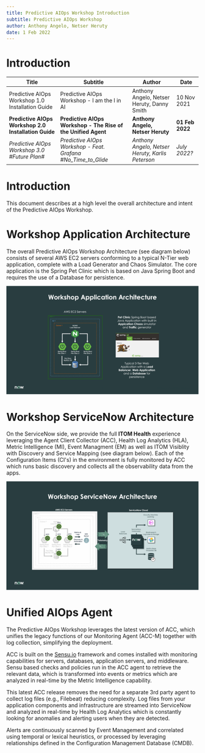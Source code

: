 ```yaml
---
title: Predictive AIOps Workshop Introduction
subtitle: Predictive AIOps Workshop
author: Anthony Angelo, Netser Heruty
date: 1 Feb 2022
---
```

# Introduction

Title | Subtitle | Author | Date
--- | --- | --- | --- 
Predictive AIOps Workshop 1.0 Installation Guide | Predictive AIOps Workshop - I am the I in AI | Anthony Angelo, Netser Heruty, Danny Smith | 10 Nov 2021
**Predictive AIOps Workshop 2.0 Installation Guide** | **Predictive AIOps Workshop - The Rise of the Unified Agent** | **Anthony Angelo, Netser Heruty** | **01 Feb 2022**
_Predictive AIOps Workshop 3.0 #Future Plan#_ | _Predictive AIOps Workshop - Feat. Grafana #No_Time_to_Glide_ | _Anthony Angelo, Netser Heruty, Karlis Peterson_ | _July 2022?_

# Introduction

This document describes at a high level the overall architecture and intent of the Predictive AIOps Workshop. 

# Workshop Application Architecture

The overall Predictive AIOps Workshop Architecture (see diagram below) consists of several AWS EC2 servers conforming to a typical N-Tier web application, complete with a Load Generator and Chaos Simulator. The core application is the Spring Pet Clinic which is based on Java Spring Boot and requires the use of a Database for persistence.

![image](workshop-app-arch.png)

# Workshop ServiceNow Architecture

On the ServiceNow side, we provide the full **ITOM Health** experience leveraging the Agent Client Collector (ACC), Health Log Analytics (HLA), Metric Intelligence (MI), Event Managment (EM) as well as ITOM Visiblity with Discovery and Service Mapping (see diagram below). Each of the Configuration Items (CI's) in the environment is fully monitored by ACC which runs basic discovery and collects all the observability data from the apps.

![image](workshop-sn-arch.png)

# Unified AIOps Agent

The Predictive AIOps Workshop leverages the latest version of ACC, which unifies the legacy functions of our Monitoring Agent (ACC-M) together with log collection, simplifying the deployment.

ACC is built on the [Sensu.io](https://sensu.io) framework and comes installed with monitoring capabilities for servers, databases, application servers, and middleware. Sensu based checks and policies run in the ACC agent to retrieve the relevant data, which is transformed into events or metrics which are analyzed in real-time by the Metric Intelligence capability. 

This latest ACC release removes the need for a separate 3rd party agent to collect log files (e.g., Filebeat) reducing complexity. Log files from your application components and infrastructure are streamed into ServiceNow and analyzed in real-time by Health Log Analytics which is constantly looking for anomalies and alerting users when they are detected. 

Alerts are continuously scanned by Event Management and correlated using temporal or lexical heuristics, or processed by leveraging relationships defined in the Configuration Management Database (CMDB).